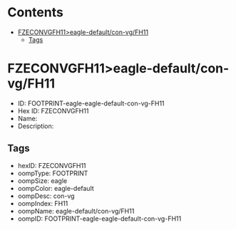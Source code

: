 



Contents
========

* [FZECONVGFH11>eagle-default/con-vg/FH11](#fzeconvgfh11eagle-defaultcon-vgfh11)
	* [Tags](#tags)

# FZECONVGFH11>eagle-default/con-vg/FH11

- ID: FOOTPRINT-eagle-eagle-default-con-vg-FH11
- Hex ID: FZECONVGFH11
- Name: 
- Description: 

## Tags

- hexID: FZECONVGFH11
- oompType: FOOTPRINT
- oompSize: eagle
- oompColor: eagle-default
- oompDesc: con-vg
- oompIndex: FH11
- oompName: eagle-default/con-vg/FH11
- oompID: FOOTPRINT-eagle-eagle-default-con-vg-FH11
